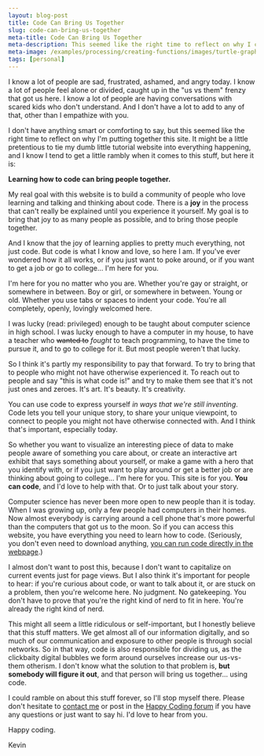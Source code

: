 ```yaml
---
layout: blog-post
title: Code Can Bring Us Together
slug: code-can-bring-us-together
meta-title: Code Can Bring Us Together
meta-description: This seemed like the right time to reflect on why I created this site.
meta-image: /examples/processing/creating-functions/images/turtle-graphics-2.png
tags: [personal]
---
```


I know a lot of people are sad, frustrated, ashamed, and angry today. I know a lot of people feel alone or divided, caught up in the "us vs them" frenzy that got us here. I know a lot of people are having conversations with scared kids who don't understand. And I don't have a lot to add to any of that, other than I empathize with you.

I don't have anything smart or comforting to say, but this seemed like the right time to reflect on why I'm putting together this site. It might be a little pretentious to tie my dumb little tutorial website into everything happening, and I know I tend to get a little rambly when it comes to this stuff, but here it is:

**Learning how to code can bring people together.**

My real goal with this website is to build a community of people who love learning and talking and thinking about code. There is a **joy** in the process that can't really be explained until you experience it yourself. My goal is to bring that joy to as many people as possible, and to bring those people together.

And I know that the joy of learning applies to pretty much everything, not just code. But code is what I know and love, so here I am. If you've ever wondered how it all works, or if you just want to poke around, or if you want to get a job or go to college... I'm here for you.

I'm here for you no matter who you are. Whether you're gay or straight, or somewhere in between. Boy or girl, or somewhere in between. Young or old. Whether you use tabs or spaces to indent your code. You're all completely, openly, lovingly welcomed here.

I was lucky (read: privileged) enough to be taught about computer science in high school. I was lucky enough to have a computer in my house, to have a teacher who ~~wanted to~~ *fought* to teach programming, to have the time to pursue it, and to go to college for it. But most people weren't that lucky.

So I think it's partly my responsibility to pay that forward. To try to bring that to people who might not have otherwise experienced it. To reach out to people and say "this is what code is!" and try to make them see that it's not just ones and zeroes. It's art. It's beauty. It's creativity.

You can use code to express yourself *in ways that we're still inventing*. Code lets you tell your unique story, to share your unique viewpoint, to connect to people you might not have otherwise connected with. And I think that's important, especially today.

So whether you want to visualize an interesting piece of data to make people aware of something you care about, or create an interactive art exhibit that says something about yourself, or make a game with a hero that you identify with, or if you just want to play around or get a better job or are thinking about going to college... I'm here for you. This site is for you. **You can code**, and I'd love to help with that. Or to just talk about your story.

Computer science has never been more open to new people than it is today. When I was growing up, only a few people had computers in their homes. Now almost everybody is carrying around a cell phone that's more powerful than the computers that got us to the moon. So if you can access this website, you have everything you need to learn how to code. (Seriously, you don't even need to download anything, [you can run code directly in the webpage](/blog/the-codepen-is-mightier-than-the-sword).)

I almost don't want to post this, because I don't want to capitalize on current events just for page views. But I also think it's important for people to hear: if you're curious about code, or want to talk about it, or are stuck on a problem, then you're welcome here. No judgment. No gatekeeping. You don't have to prove that you're the right kind of nerd to fit in here. You're already the right kind of nerd.

This might all seem a little ridiculous or self-important, but I honestly believe that this stuff matters. We get almost all of our information digitally, and so much of our communication and exposure to other people is through social networks. So in that way, code is also responsible for dividing us, as the clickbaity digital bubbles we form around ourselves increase our us-vs-them otherism. I don't know what the solution to that problem is, **but somebody will figure it out**, and that person will bring us together... using code.

I could ramble on about this stuff forever, so I'll stop myself there. Please don't hesitate to [contact me](/about#contact) or post in the [Happy Coding forum](http://forum.HappyCoding.io) if you have any questions or just want to say hi. I'd love to hear from you.

Happy coding.

Kevin
